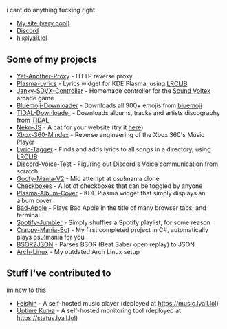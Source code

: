 i cant do anything fucking right

* [My site (very cool)](https://lyall.lol)
* [Discord](https://discord.lyall.lol)
* [hi@lyall.lol](mailto:hi@lyall.lol)

## Some of my projects
* [Yet-Another-Proxy](https://github.com/Lyall-A/Yet-Another-Proxy) - HTTP reverse proxy
* [Plasma-Lyrics](https://github.com/Lyall-A/Plasma-Lyrics) - Lyrics widget for KDE Plasma, using [LRCLIB](https://lrclib.net)
* [Janky-SDVX-Controller](https://github.com/Lyall-A/Janky-SDVX-Controller) - Homemade controller for the [Sound Voltex](https://p.eagate.573.jp/game/sdvx) arcade game
* [Bluemoji-Downloader](https://github.com/Lyall-A/Bluemoji-Downloader) - Downloads all 900+ emojis from [bluemoji](https://bluemoji.io)
* [TIDAL-Downloader](https://github.com/Lyall-A/TIDAL-Downloader) - Downloads albums, tracks and artists discography from [TIDAL](https://tidal.com)
* [Neko-JS](https://github.com/Lyall-A/Neko-JS) - A cat for your website (try it [here](https://lyall-a.github.io/Neko-JS))
* [Xbox-360-Mindex](https://github.com/Lyall-A/Xbox-360-Mindex) - Reverse engineering of the Xbox 360's Music Player
* [Lyric-Tagger](https://github.com/Lyall-A/Lyric-Tagger) - Finds and adds lyrics to all songs in a directory, using [LRCLIB](https://lrclib.net)
* [Discord-Voice-Test](https://github.com/Lyall-A/Discord-Voice-Test) - Figuring out Discord's Voice communication from scratch
* [Goofy-Mania-V2](https://github.com/Lyall-A/Goofy-Mania-V2) - Mid attempt at osu!mania clone
* [Checkboxes](https://github.com/Lyall-A/Checkboxes) - A lot of checkboxes that can be toggled by anyone
* [Plasma-Album-Cover](https://github.com/Lyall-A/Plasma-Album-Cover) - KDE Plasma widget that simply displays an album cover
* [Bad-Apple](https://github.com/Lyall-A/Bad-Apple) - Plays Bad Apple in the title of many browser tabs, and terminal
* [Spotify-Jumbler](https://github.com/Lyall-A/Spotify-Jumbler) - Simply shuffles a Spotify playlist, for some reason
* [Crappy-Mania-Bot](https://github.com/Lyall-A/Crappy-Mania-Bot) - My first completed project in C#, automatically plays osu!mania for you
* [BSOR2JSON](https://github.com/Lyall-A/BSOR2JSON) - Parses BSOR (Beat Saber open replay) to JSON
* [Arch-Linux](https://github.com/Lyall-A/Arch-Linux) - My outdated Arch Linux setup

## Stuff I've contributed to
im new to this
* [Feishin](https://github.com/jeffvli/feishin/commits?author=Lyall-A) - A self-hosted music player (deployed at https://music.lyall.lol)
* [Uptime Kuma](https://github.com/louislam/uptime-kuma/commits?author=Lyall-A) - A self-hosted monitoring tool (deployed at https://status.lyall.lol)
